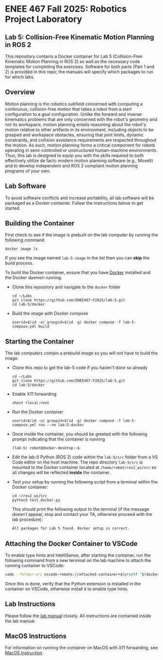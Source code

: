# ENEE 467 Fall 2025: Robotics Project Laboratory
## Lab 5: Collision-Free Kinematic Motion Planning in ROS 2

This repository contains a Docker container for Lab 5 (Collision-Free Kinematic Motion Planning in ROS 2) as well as the necessary code templates for completing the exercises. Software for both parts (Part 1 and 2) is provided in this repo; the manuals will specify which packages to run for which labs.

## Overview

Motion planning is the robotics subfield concerned with computing a continuous, collision-free motion that takes a robot from a start configuration to a goal configuration. Unlike the forward and inverse kinematics problems that are only concerned with the robot's geometry and not its workspace, motion planning entails reasoning about the robot's motion relative to other artifacts in its environment, including objects to be grasped and workspace obstacles, ensuring that joint limits, dynamic constraints, and collision avoidance requirements are respected throughout the motion. As such, motion planning forms a critical component for robots operating in semi-controlled or unstructured human–machine environments. Thus, this lab is designed to equip you with the skills required to both effectively utilize de facto modern motion planning software (e.g., MoveIt) and to develop independent and ROS 2 compliant motion planning programs of your own.

## Lab Software

To avoid software conflicts and increase portability, all lab software will be packaged as a Docker container. Follow the instructions below to get started.

## Building the Container

First check to see if the image is prebuilt on the lab computer by running the following command
```
docker image ls
```
If you see the image named `lab-5-image` in the list then you can **skip** the build process.

To build the Docker container, ensure that you have [Docker](https://www.docker.com/get-started/) installed and the Docker daemon running.
* Clone this repository and navigate to the `docker` folder
    ```
    cd ~/Labs
    git clone https://github.com/ENEE467-F2025/lab-5.git
    cd lab-5/docker
    ```
* Build the image with Docker compose
    ```
    userid=$(id -u) groupid=$(id -g) docker compose -f lab-5-compose.yml build
    ```

## Starting the Container

The lab computers contain a prebuild image so you will not have to build the image.
* Clone this repo to get the lab-5 code if you haven't done so already
    ```
    cd ~/Labs
    git clone https://github.com/ENEE467-F2025/lab-5.git
    cd lab-5/docker
    ```
* Enable X11 forwarding
    ```
    xhost +local:root
    ```
* Run the Docker container
    ```
    userid=$(id -u) groupid=$(id -g) docker compose -f lab-5-compose.yml run --rm lab-5-docker
    ```
* Once inside the container, you should be greeted with the following prompt indicating that the container is running
    ```
    (lab-5) robot@docker-desktop:~$
    ```
* Edit the lab-5 Python (ROS 2) code  within the `lab-5/src` folder from a VS Code editor on the host machine. The repo directory `lab-5/src`  is mounted to the Docker container located at `/home/robot/ros2_ws/src` so all changes will be reflected **inside** the container.

* Test your setup by running the following script from a terminal within the Docker container:
    ```
    cd ~/ros2_ws/src
    python3 test_docker.py
    ```
    This should print the following output to the terminal (if the message doesn’t appear, stop and contact your TA, otherwise proceed with the lab procedure): 
    ```txt 
    All packages for Lab 5 found. Docker setup is correct.
    ```
## Attaching the Docker Container to VSCode
To enable type hints and IntelliSense, after starting the container, run the following command from a new terminal on the lab machine to attach the running container to VSCode:
```bash
code --folder-uri vscode-remote://attached-container+$(printf "$(docker ps -q --filter ancestor=lab-5-image)" | od -A n -t x1 | sed 's/ *//g' | tr -d '\n')/home/robot/ros2_ws/src
```
Once this is done, verify that the Python extension is installed in the container on VSCode, otherwise install it to enable type hints.

## Lab Instructions

Please follow the [lab manual](Lab_5_Motion-Planning-Part-1.pdf) closely. All instructions are contained inside the lab manual.

## MacOS Instructions

For information on running the container on MacOS with X11 forwarding, see [MacOS Instruction](macos/macos.md).